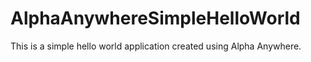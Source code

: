 # AlphaAnywhereSimpleHelloWorld
This is a simple hello world application created using Alpha Anywhere.
